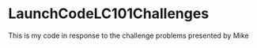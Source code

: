 # LaunchCodeLC101Challenges
This is my code in response to the challenge problems presented by Mike
